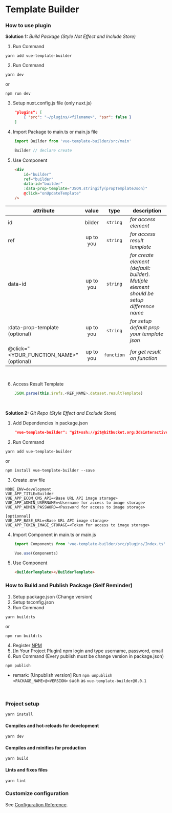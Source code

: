 # Template Builder

### How to use plugin

**Solution 1:** *Build Package (Style Not Effect and Include Store)*
1. Run Command
```
yarn add vue-template-builder
```

2. Run Command
```
yarn dev
```
or
```
npm run dev
```

3. Setup nuxt.config.js file (only nuxt.js)
```json
    "plugins": [
        { "src": "~/plugins/<filename>", "ssr": false }
    ]
```

4. Import Package to main.ts or main.js file
```javascript
    import Builder from 'vue-template-builder/src/main'

    Builder // declare create
```

5. Use Component
```html
    <div
        id="builder"
        ref="builder"
        data-id="builder"
        :data-prop-template="JSON.stringify(propTemplateJson)"
        @click="onUpdateTemplate"
    />
```

| attribute                              |value    |type      |description                                                                             |
|----------------------------------------|:-------:|:--------:| -------------------------------------------------------------------------------------- |
|id                                      |bilder   |`string`  |*for access element*                                                                    |
|ref                                     |up to you|`string`  |*for access result template*                                                            |
|data-id                                 |up to you|`string`  |*for create element (default: builder). Mutiple element should be setup difference name*|
|:data-prop-template (optional)          |up to you|`string`  |*for setup default prop your template json*                                             |
|@click="<YOUR_FUNCTION_NAME>" (optional)|up to you|`function`|*for get result on function*                                                            |
<br>

6. Access Result Template
```javascript
    JSON.parse(this.$refs.<REF_NAME>.dataset.resultTemplate)
```
<br>

**Solution 2:** *Git Repo (Style Effect and Exclude Store)*
1. Add Dependencies in package.json
```json
    "vue-template-builder": "git+ssh://git@bitbucket.org:3dsinteractive/pam-builder.git"
```

2. Run Command
```
yarn add vue-template-builder
```
or
```
npm install vue-template-builder --save
```

3. Create .env file
```
NODE_ENV=development
VUE_APP_TITLE=Builder
VUE_APP_ECOM_CMS_API=<Base URL API image storage>
VUE_APP_ADMIN_USERNAME=<Username for access to image storage>
VUE_APP_ADMIN_PASSWORD=<Password for access to image storage>

[optionnal]
VUE_APP_BASE_URL=<Base URL API image storage>
VUE_APP_TOKEN_IMAGE_STORAGE=<Token for access to image storage>
```

4. Import Component in main.ts or main.js
```javascript
    import Components from 'vue-template-builder/src/plugins/Index.ts'

    Vue.use(Components)
```
5. Use Component
```html
    <BuilderTemplate></BuilderTemplate>
```

### How to Build and Publish Package (Self Reminder)
1. Setup package.json (Change version)
2. Setup tsconfig.json
3. Run Command
```
yarn build:ts
```
or
```
npm run build:ts
```
4. Register [NPM](https://www.npmjs.com)
5. [In Your Project Plugin] npm login and type username, password, email
6. Run Command (Every publish must be change version in package.json)
```
npm publish
```
* remark: [Unpublish version] Run `npm unpublish <PACKAGE_NAME>@<VERSION>` such as `vue-template-builder@0.0.1`
<br>

### Project setup
```
yarn install
```

#### Compiles and hot-reloads for development
```
yarn dev
```

#### Compiles and minifies for production
```
yarn build
```

#### Lints and fixes files
```
yarn lint
```

### Customize configuration
See [Configuration Reference](https://cli.vuejs.org/config/).
